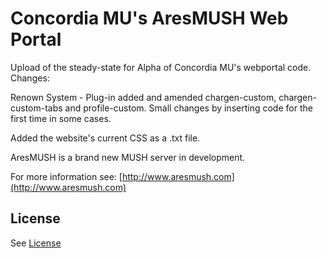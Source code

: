 Concordia MU's AresMUSH Web Portal
========
Upload of the steady-state for Alpha of Concordia MU's webportal code. Changes:

Renown System - Plug-in added and amended chargen-custom, chargen-custom-tabs and profile-custom. Small changes by inserting code for the first time in some cases.

Added the website's current CSS as a .txt file.

AresMUSH is a brand new MUSH server in development.  

For more information see:  [http://www.aresmush.com](http://www.aresmush.com)

## License

See [License](https://github.com/AresMUSH/ares-webportal/blob/master/LICENSE.md)
